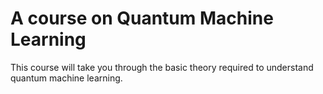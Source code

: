 # A course on Quantum Machine Learning

This course will take you through the basic theory required to understand quantum machine learning. 

